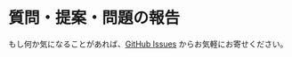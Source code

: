 # 質問・提案・問題の報告

もし何か気になることがあれば、[GitHub Issues](https://github.com/kou029w/vitest-hands-on/issues/new) からお気軽にお寄せください。
